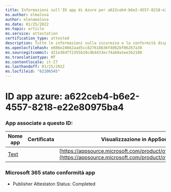 ```yaml
---
title: Informazioni sull'ID app di Azure per a622ceb4-b6e2-4557-8218-e22e80975ba4
ms.author: elmalova
author: elenamalova
ms.date: 01/25/2022
ms.topic: article
ms.service: attestation
certification_type: attested
description: Tutte le informazioni sulla sicurezza e la conformità disponibili per a622ceb4-b6e2-4557-8218-e22e80975ba4.
ms.openlocfilehash: e886e24662aad5cc827618636f4062bf06267a38
ms.sourcegitcommit: d21e36dff2355b19cdb4433ec74ab9a1ee3b2180
ms.translationtype: MT
ms.contentlocale: it-IT
ms.lasthandoff: 01/25/2022
ms.locfileid: "62206545"
---
```

# <a name="azure-app-id-a622ceb4-b6e2-4557-8218-e22e80975ba4"></a>ID app azure: a622ceb4-b6e2-4557-8218-e22e80975ba4


### <a name="apps-associated-with-this-id"></a>App associate a questo ID:
| **Nome app** | **Certificata** | **Visualizzazione in AppSource** |
|--------------|---------------|-----------------------|
| [Text](https://docs.microsoft.com/microsoft-365-app-certification/forward/WA200000383) |  | [https://appsource.microsoft.com/product/office/WA200000383](https://appsource.microsoft.com/product/office/WA200000383) |

### <a name="microsoft-365-app-compliance-status"></a>Microsoft 365 stato conformità app
- Publisher Attestaton Status: Completed
